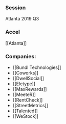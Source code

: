 
### Session
Atlanta 2019 Q3

### Accel
[[Atlanta]]

### Companies:
- [[Bundl Technologies]]
- [[Coworks]]
- [[DwellSocial]]
- [[Eletype]]
- [[MaxRewards]]
- [[MeeteR]]
- [[RentCheck]]
- [[StreetMetrics]]
- [[Talented]]
- [[WeStock]]


